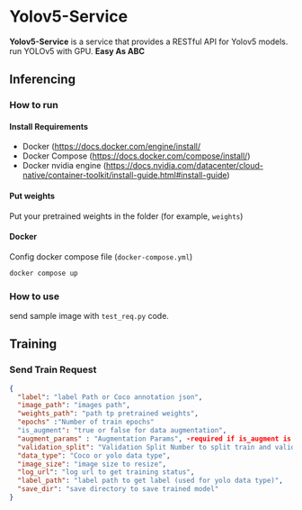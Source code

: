 # Yolov5-Service

**Yolov5-Service** is a service that provides a RESTful API for Yolov5 models. run YOLOv5 with GPU.
**Easy As ABC**
## Inferencing
### How to run
#### Install Requirements
- Docker (https://docs.docker.com/engine/install/
- Docker Compose (https://docs.docker.com/compose/install/)
- Docker nvidia engine (https://docs.nvidia.com/datacenter/cloud-native/container-toolkit/install-guide.html#install-guide)

#### Put weights
Put your pretrained weights in the folder (for example, `weights`)

#### Docker
Config docker compose file (`docker-compose.yml`)
```bash
docker compose up
```

### How to use
send sample image with `test_req.py` code.


## Training

### Send Train Request

```json
{
  "label": "label Path or Coco annotation json",
  "image_path": "images path",
  "weights_path": "path tp pretrained weights",
  "epochs" :"Number of train epochs"
  "is_augment": "true or false for data augmentation",
  "augment_params" : "Augmentation Params", -required if is_augment is True
  "validation_split": "Validation Split Number to split train and validation",
  "data_type": "Coco or yolo data type",  
  "image_size": "image size to resize",
  "log_url": "log url to get training status",
  "label_path": "label path to get label (used for yolo data type)",
  "save_dir": "save directory to save trained model"
}
```

